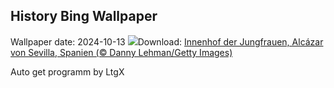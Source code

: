 ## History Bing Wallpaper
Wallpaper date: 2024-10-13
![](https://www.bing.com/th?id=OHR.AlcazarSeville_DE-DE3041524458_UHD.jpg&w=1000)Download: [Innenhof der Jungfrauen, Alcázar von Sevilla, Spanien (© Danny Lehman/Getty Images)](https://www.bing.com/th?id=OHR.AlcazarSeville_DE-DE3041524458_UHD.jpg)

Auto get programm by LtgX

